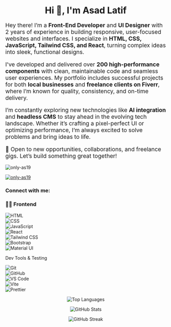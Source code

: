 <h1 align="center">Hi 👋, I'm Asad Latif</h1>
<p align="start" style="font-size: 1.1rem;">
  Hey there! I’m a <strong>Front-End Developer</strong> and <strong>UI Designer</strong> with 2 years of experience in building responsive, user-focused websites and interfaces. I specialize in <strong>HTML, CSS, JavaScript, Tailwind CSS, and React</strong>, turning complex ideas into sleek, functional designs.
</p>

<p align="start" style="font-size: 1.1rem;">
  I've developed and delivered over <strong>200 high-performance components</strong> with clean, maintainable code and seamless user experiences. My portfolio includes successful projects for both <strong>local businesses</strong> and <strong>freelance clients on Fiverr</strong>, where I’m known for quality, consistency, and on-time delivery.
</p>

<p align="start" style="font-size: 1.1rem;">
  I’m constantly exploring new technologies like <strong>AI integration</strong> and <strong>headless CMS</strong> to stay ahead in the evolving tech landscape. Whether it’s crafting a pixel-perfect UI or optimizing performance, I’m always excited to solve problems and bring ideas to life.
</p>

<p align="start" style="font-size: 1.1rem;">
  🚀 Open to new opportunities, collaborations, and freelance gigs. Let’s build something great together!
</p>

<p align="start" style="font-size: 1.1rem;">
<!--   📫 Reach out at <a href="mailto:asadlatif403@gmail.com">asadlatif403@gmail.com</a> or check out my work at <a href="https://your-portfolio-link.com" target="_blank">your-portfolio-link.com</a>. -->
</p>

<p align="left"> <img src="https://komarev.com/ghpvc/?username=only-as19&label=Profile%20views&color=0e75b6&style=flat" alt="only-as19" /> </p>

<p align="left"> <a href="https://github.com/ryo-ma/github-profile-trophy"><img src="https://github-profile-trophy.vercel.app/?username=only-as19" alt="only-as19" /></a> </p>

<h3 align="left">Connect with me:</h3>
<p align="left">
</p>

### 🧑‍💻 Frontend  
<p align="start">
  <img alt="HTML" src="https://img.shields.io/badge/-HTML-E34F26?style=for-the-badge&logo=html5&logoColor=white" /> </br>
  <img alt="CSS" src="https://img.shields.io/badge/-CSS-1572B6?style=for-the-badge&logo=css3&logoColor=white" /></br>
  <img alt="JavaScript" src="https://img.shields.io/badge/-JavaScript-F7DF1E?style=for-the-badge&logo=javascript&logoColor=black" /></br>
  <img alt="React" src="https://img.shields.io/badge/-React-61DAFB?style=for-the-badge&logo=react&logoColor=black" /></br>
  <img alt="Tailwind CSS" src="https://img.shields.io/badge/-Tailwind%20CSS-38B2AC?style=for-the-badge&logo=tailwind-css&logoColor=white" /></br>
  <img alt="Bootstrap" src="https://img.shields.io/badge/-Bootstrap-563D7C?style=for-the-badge&logo=bootstrap&logoColor=white" /></br>
  <img alt="Material UI" src="https://img.shields.io/badge/-Material--UI-007FFF?style=for-the-badge&logo=mui&logoColor=white" /></br>
</p>

Dev Tools & Testing  
<p align="start">
  <img alt="Git" src="https://img.shields.io/badge/-Git-F05032?style=for-the-badge&logo=git&logoColor=white" /></br>
  <img alt="GitHub" src="https://img.shields.io/badge/-GitHub-181717?style=for-the-badge&logo=github&logoColor=white" /></br>
  <img alt="VS Code" src="https://img.shields.io/badge/-VS%20Code-007ACC?style=for-the-badge&logo=visual-studio-code&logoColor=white" /></br>
  <img alt="Vite" src="https://img.shields.io/badge/-Vite-646CFF?style=for-the-badge&logo=vite&logoColor=white" /></br>
  <img alt="Prettier" src="https://img.shields.io/badge/-Prettier-F7B93E?style=for-the-badge&logo=prettier&logoColor=black" /></br>
</p>
<p align="center">
  <img src="https://github-readme-stats.vercel.app/api/top-langs?username=only-as19&show_icons=true&locale=en&layout=compact" alt="Top Languages" />
</p>

<p align="center">
  <img src="https://github-readme-stats.vercel.app/api?username=only-as19&show_icons=true&locale=en" alt="GitHub Stats" />
</p>

<p align="center">
  <img src="https://github-readme-streak-stats.herokuapp.com/?user=only-as19" alt="GitHub Streak" />
</p>


